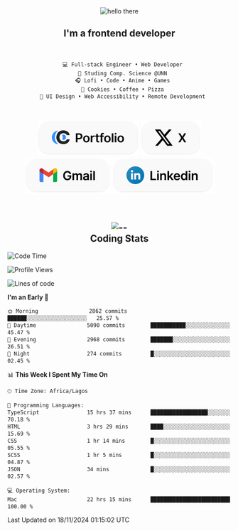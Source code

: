 <div align="center">
  
  <img src="https://readme-typing-svg.demolab.com?font=Fira+Code&weight=600&size=24&duration=4000&pause=300&color=3291FF&center=true&vCenter=true&random=false&width=300&height=24&lines=Hey+There;Hola;Namaste;Aloha;Bonjour;Konnichiwa" alt="hello there" height="36" width="300" />
  <h2>I'm a frontend developer</h2>
  
</div>

<br/>

<div align="center">
  
  ```
    💻 Full-stack Engineer • Web Developer
    💼 Studing Comp. Science @UNN
    🎧 Lofi • Code • Anime • Games
    🍪 Cookies • Coffee • Pizza
    📖 UI Design • Web Accessibility • Remote Development
  ```

</div>

<br/>

<div align="center">

  [![portfolio](./assets/badge-portfolio.svg)](https://okoyecharles.com)
  [![X](./assets/badge-x.svg)](https://x.com/okoyecharlesk)
  [![mail](./assets/badge-mail.svg)](mailto:okoyecharles509@gmail.com)
  [![linkedin](./assets/badge-linkedin.svg)](https://linkedin.com/in/okoyecharles)
  
</div>

<br/>



<div align="center">

  <h2>
    <img src="https://media.giphy.com/media/UVG0BN8TOMKkPOJS6e/giphy.gif?cid=790b7611dhvp8dydhh4r22mjr73owy4d5zzlo7s5zyk60w8s&ep=v1_stickers_search&rid=giphy.gif&ct=s" alt="--" height="50" width="50" />
    <br/>
    Coding Stats
  </h2>
  
</div>

<!--START_SECTION:waka-->
![Code Time](http://img.shields.io/badge/Code%20Time-431%20hrs%2042%20mins-blue)

![Profile Views](http://img.shields.io/badge/Profile%20Views-2-blue)

![Lines of code](https://img.shields.io/badge/From%20Hello%20World%20I%27ve%20Written-8.5%20million%20lines%20of%20code-blue)

**I'm an Early 🐤** 

```text
🌞 Morning                2862 commits        ██████░░░░░░░░░░░░░░░░░░░   25.57 % 
🌆 Daytime                5090 commits        ███████████░░░░░░░░░░░░░░   45.47 % 
🌃 Evening                2968 commits        ███████░░░░░░░░░░░░░░░░░░   26.51 % 
🌙 Night                  274 commits         █░░░░░░░░░░░░░░░░░░░░░░░░   02.45 % 
```


📊 **This Week I Spent My Time On** 

```text
🕑︎ Time Zone: Africa/Lagos

💬 Programming Languages: 
TypeScript               15 hrs 37 mins      ██████████████████░░░░░░░   70.18 % 
HTML                     3 hrs 29 mins       ████░░░░░░░░░░░░░░░░░░░░░   15.69 % 
CSS                      1 hr 14 mins        █░░░░░░░░░░░░░░░░░░░░░░░░   05.55 % 
SCSS                     1 hr 5 mins         █░░░░░░░░░░░░░░░░░░░░░░░░   04.87 % 
JSON                     34 mins             █░░░░░░░░░░░░░░░░░░░░░░░░   02.57 % 

💻 Operating System: 
Mac                      22 hrs 15 mins      █████████████████████████   100.00 % 
```


 Last Updated on 18/11/2024 01:15:02 UTC
<!--END_SECTION:waka-->
